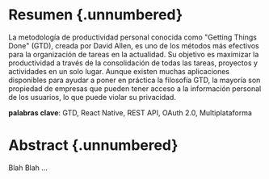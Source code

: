 <!-- Leave a blank line before the title -->

# Resumen {.unnumbered}

La metodología de productividad personal conocida como "Getting Things Done" (GTD), creada por David Allen, es uno de los métodos más efectivos para la organización de tareas en la actualidad. Su objetivo es maximizar la productividad a través de la consolidación de todas las tareas, proyectos y actividades en un solo lugar. Aunque existen muchas aplicaciones disponibles para ayudar a poner en práctica la filosofía GTD, la mayoría son propiedad de empresas que pueden tener acceso a la información personal de los usuarios, lo que puede violar su privacidad.

**palabras clave**: GTD, React Native, REST API, OAuth 2.0, Multiplataforma

# Abstract {.unnumbered}

Blah Blah ...
